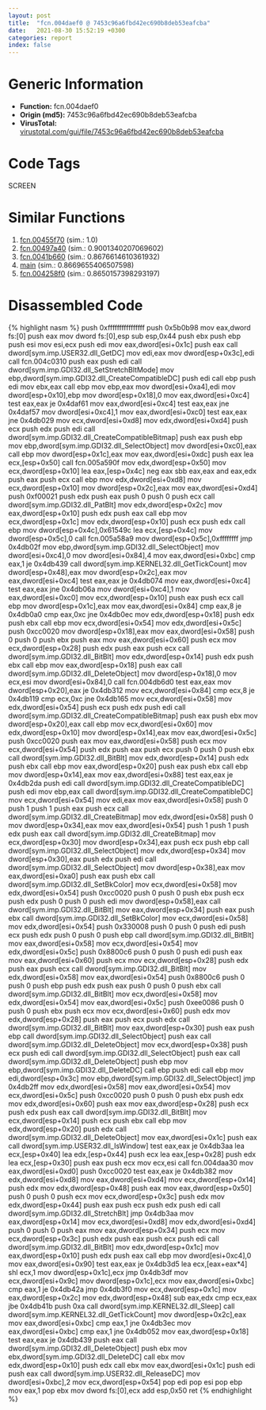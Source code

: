 ```yaml
---
layout: post
title:  "fcn.004daef0 @ 7453c96a6fbd42ec690b8deb53eafcba"
date:   2021-08-30 15:52:19 +0300
categories: report
index: false
---
```


# Generic Information
- **Function:** fcn.004daef0
- **Origin (md5):** 7453c96a6fbd42ec690b8deb53eafcba
- **VirusTotal:** [virustotal.com/gui/file/7453c96a6fbd42ec690b8deb53eafcba][virustotal_ref]

# Code Tags
<span class="tag" id="SCREEN">SCREEN</span>


# Similar Functions

1. [fcn.00455f70][similar_1_ref] (sim.: 1.0)
2. [fcn.00497a40][similar_2_ref] (sim.: 0.9001340207069602)
3. [fcn.0041b660][similar_3_ref] (sim.: 0.8676614610361932)
4. [main][similar_4_ref] (sim.: 0.8669655406507598)
5. [fcn.004258f0][similar_5_ref] (sim.: 0.8650157398293197)


# Disassembled Code

{% highlight nasm %}
push 0xffffffffffffffff
push 0x5b0b98
mov eax,dword fs:[0]
push eax
mov dword fs:[0],esp
sub esp,0x44
push ebx
push ebp
push esi
mov esi,ecx
push edi
mov eax,dword[esi+0x1c]
push eax
call dword[sym.imp.USER32.dll_GetDC]
mov edi,eax
mov dword[esp+0x3c],edi
call fcn.004c0310
push eax
push edi
call dword[sym.imp.GDI32.dll_SetStretchBltMode]
mov ebp,dword[sym.imp.GDI32.dll_CreateCompatibleDC]
push edi
call ebp
push edi
mov ebx,eax
call ebp
mov ebp,eax
mov dword[esi+0xa4],edi
mov dword[esp+0x10],ebp
mov dword[esp+0x18],0
mov eax,dword[esi+0xc4]
test eax,eax
je 0x4daf61
mov eax,dword[esi+0xc4]
test eax,eax
jne 0x4daf57
mov dword[esi+0xc4],1
mov eax,dword[esi+0xc0]
test eax,eax
jne 0x4db029
mov ecx,dword[esi+0xd8]
mov edx,dword[esi+0xd4]
push ecx
push edx
push edi
call dword[sym.imp.GDI32.dll_CreateCompatibleBitmap]
push eax
push ebp
mov ebp,dword[sym.imp.GDI32.dll_SelectObject]
mov dword[esi+0xc0],eax
call ebp
mov dword[esp+0x1c],eax
mov eax,dword[esi+0xdc]
push eax
lea ecx,[esp+0x50]
call fcn.005a590f
mov edx,dword[esp+0x50]
mov ecx,dword[esp+0x10]
lea eax,[esp+0x4c]
neg eax
sbb eax,eax
and eax,edx
push eax
push ecx
call ebp
mov edx,dword[esi+0xd8]
mov ecx,dword[esp+0x10]
mov dword[esp+0x2c],eax
mov eax,dword[esi+0xd4]
push 0xf00021
push edx
push eax
push 0
push 0
push ecx
call dword[sym.imp.GDI32.dll_PatBlt]
mov edx,dword[esp+0x2c]
mov eax,dword[esp+0x10]
push edx
push eax
call ebp
mov ecx,dword[esp+0x1c]
mov edx,dword[esp+0x10]
push ecx
push edx
call ebp
mov dword[esp+0x4c],0x61549c
lea ecx,[esp+0x4c]
mov dword[esp+0x5c],0
call fcn.005a58a9
mov dword[esp+0x5c],0xffffffff
jmp 0x4db02f
mov ebp,dword[sym.imp.GDI32.dll_SelectObject]
mov dword[esi+0xc4],0
mov dword[esi+0x84],4
mov eax,dword[esi+0xbc]
cmp eax,1
je 0x4db439
call dword[sym.imp.KERNEL32.dll_GetTickCount]
mov dword[esp+0x48],eax
mov dword[esp+0x2c],eax
mov eax,dword[esi+0xc4]
test eax,eax
je 0x4db074
mov eax,dword[esi+0xc4]
test eax,eax
jne 0x4db06a
mov dword[esi+0xc4],1
mov eax,dword[esi+0xc0]
mov ecx,dword[esp+0x10]
push eax
push ecx
call ebp
mov dword[esp+0x1c],eax
mov eax,dword[esi+0x84]
cmp eax,8
je 0x4db0a0
cmp eax,0xc
jne 0x4db0ec
mov edx,dword[esp+0x18]
push edx
push ebx
call ebp
mov ecx,dword[esi+0x54]
mov edx,dword[esi+0x5c]
push 0xcc0020
mov dword[esp+0x18],eax
mov eax,dword[esi+0x58]
push 0
push 0
push ebx
push eax
mov eax,dword[esi+0x60]
push ecx
mov ecx,dword[esp+0x28]
push edx
push eax
push ecx
call dword[sym.imp.GDI32.dll_BitBlt]
mov edx,dword[esp+0x14]
push edx
push ebx
call ebp
mov eax,dword[esp+0x18]
push eax
call dword[sym.imp.GDI32.dll_DeleteObject]
mov dword[esp+0x18],0
mov ecx,esi
mov dword[esi+0x84],0
call fcn.004db6d0
test eax,eax
mov dword[esp+0x20],eax
je 0x4db312
mov ecx,dword[esi+0x84]
cmp ecx,8
je 0x4db119
cmp ecx,0xc
jne 0x4db165
mov ecx,dword[esi+0x58]
mov edx,dword[esi+0x54]
push ecx
push edx
push edi
call dword[sym.imp.GDI32.dll_CreateCompatibleBitmap]
push eax
push ebx
mov dword[esp+0x20],eax
call ebp
mov ecx,dword[esi+0x60]
mov edx,dword[esp+0x10]
mov dword[esp+0x14],eax
mov eax,dword[esi+0x5c]
push 0xcc0020
push eax
mov eax,dword[esi+0x58]
push ecx
mov ecx,dword[esi+0x54]
push edx
push eax
push ecx
push 0
push 0
push ebx
call dword[sym.imp.GDI32.dll_BitBlt]
mov edx,dword[esp+0x14]
push edx
push ebx
call ebp
mov eax,dword[esp+0x20]
push eax
push ebx
call ebp
mov dword[esp+0x14],eax
mov eax,dword[esi+0x88]
test eax,eax
je 0x4db2da
push edi
call dword[sym.imp.GDI32.dll_CreateCompatibleDC]
push edi
mov ebp,eax
call dword[sym.imp.GDI32.dll_CreateCompatibleDC]
mov ecx,dword[esi+0x54]
mov edi,eax
mov eax,dword[esi+0x58]
push 0
push 1
push 1
push eax
push ecx
call dword[sym.imp.GDI32.dll_CreateBitmap]
mov edx,dword[esi+0x58]
push 0
mov dword[esp+0x34],eax
mov eax,dword[esi+0x54]
push 1
push 1
push edx
push eax
call dword[sym.imp.GDI32.dll_CreateBitmap]
mov ecx,dword[esp+0x30]
mov dword[esp+0x34],eax
push ecx
push ebp
call dword[sym.imp.GDI32.dll_SelectObject]
mov edx,dword[esp+0x34]
mov dword[esp+0x30],eax
push edx
push edi
call dword[sym.imp.GDI32.dll_SelectObject]
mov dword[esp+0x38],eax
mov eax,dword[esi+0xa0]
push eax
push ebx
call dword[sym.imp.GDI32.dll_SetBkColor]
mov ecx,dword[esi+0x58]
mov edx,dword[esi+0x54]
push 0xcc0020
push 0
push 0
push ebx
push ecx
push edx
push 0
push 0
push edi
mov dword[esp+0x58],eax
call dword[sym.imp.GDI32.dll_BitBlt]
mov eax,dword[esp+0x34]
push eax
push ebx
call dword[sym.imp.GDI32.dll_SetBkColor]
mov ecx,dword[esi+0x58]
mov edx,dword[esi+0x54]
push 0x330008
push 0
push 0
push edi
push ecx
push edx
push 0
push 0
push ebp
call dword[sym.imp.GDI32.dll_BitBlt]
mov eax,dword[esi+0x58]
mov ecx,dword[esi+0x54]
mov edx,dword[esi+0x5c]
push 0x8800c6
push 0
push 0
push edi
push eax
mov eax,dword[esi+0x60]
push ecx
mov ecx,dword[esp+0x28]
push edx
push eax
push ecx
call dword[sym.imp.GDI32.dll_BitBlt]
mov edx,dword[esi+0x58]
mov eax,dword[esi+0x54]
push 0x8800c6
push 0
push 0
push ebp
push edx
push eax
push 0
push 0
push ebx
call dword[sym.imp.GDI32.dll_BitBlt]
mov ecx,dword[esi+0x58]
mov edx,dword[esi+0x54]
mov eax,dword[esi+0x5c]
push 0xee0086
push 0
push 0
push ebx
push ecx
mov ecx,dword[esi+0x60]
push edx
mov edx,dword[esp+0x28]
push eax
push ecx
push edx
call dword[sym.imp.GDI32.dll_BitBlt]
mov eax,dword[esp+0x30]
push eax
push ebp
call dword[sym.imp.GDI32.dll_SelectObject]
push eax
call dword[sym.imp.GDI32.dll_DeleteObject]
mov ecx,dword[esp+0x38]
push ecx
push edi
call dword[sym.imp.GDI32.dll_SelectObject]
push eax
call dword[sym.imp.GDI32.dll_DeleteObject]
push ebp
mov ebp,dword[sym.imp.GDI32.dll_DeleteDC]
call ebp
push edi
call ebp
mov edi,dword[esp+0x3c]
mov ebp,dword[sym.imp.GDI32.dll_SelectObject]
jmp 0x4db2ff
mov edx,dword[esi+0x58]
mov eax,dword[esi+0x54]
mov ecx,dword[esi+0x5c]
push 0xcc0020
push 0
push 0
push ebx
push edx
mov edx,dword[esi+0x60]
push eax
mov eax,dword[esp+0x28]
push ecx
push edx
push eax
call dword[sym.imp.GDI32.dll_BitBlt]
mov ecx,dword[esp+0x14]
push ecx
push ebx
call ebp
mov edx,dword[esp+0x20]
push edx
call dword[sym.imp.GDI32.dll_DeleteObject]
mov eax,dword[esi+0x1c]
push eax
call dword[sym.imp.USER32.dll_IsWindow]
test eax,eax
je 0x4db3aa
lea ecx,[esp+0x40]
lea edx,[esp+0x44]
push ecx
lea eax,[esp+0x28]
push edx
lea ecx,[esp+0x30]
push eax
push ecx
mov ecx,esi
call fcn.004daa30
mov eax,dword[esi+0xd0]
push 0xcc0020
test eax,eax
je 0x4db382
mov edx,dword[esi+0xd8]
mov eax,dword[esi+0xd4]
mov ecx,dword[esp+0x14]
push edx
mov edx,dword[esp+0x48]
push eax
mov eax,dword[esp+0x50]
push 0
push 0
push ecx
mov ecx,dword[esp+0x3c]
push edx
mov edx,dword[esp+0x44]
push eax
push ecx
push edx
push edi
call dword[sym.imp.GDI32.dll_StretchBlt]
jmp 0x4db3aa
mov eax,dword[esp+0x14]
mov ecx,dword[esi+0xd8]
mov edx,dword[esi+0xd4]
push 0
push 0
push eax
mov eax,dword[esp+0x34]
push ecx
mov ecx,dword[esp+0x3c]
push edx
push eax
push ecx
push edi
call dword[sym.imp.GDI32.dll_BitBlt]
mov edx,dword[esp+0x1c]
mov eax,dword[esp+0x10]
push edx
push eax
call ebp
mov dword[esi+0xc4],0
mov eax,dword[esi+0x90]
test eax,eax
je 0x4db3d5
lea ecx,[eax+eax*4]
shl ecx,1
mov dword[esp+0x1c],ecx
jmp 0x4db3df
mov ecx,dword[esi+0x9c]
mov dword[esp+0x1c],ecx
mov eax,dword[esi+0xbc]
cmp eax,1
je 0x4db42a
jmp 0x4db3f0
mov ecx,dword[esp+0x1c]
mov eax,dword[esp+0x2c]
mov edx,dword[esp+0x48]
sub eax,edx
cmp ecx,eax
jbe 0x4db41b
push 0xa
call dword[sym.imp.KERNEL32.dll_Sleep]
call dword[sym.imp.KERNEL32.dll_GetTickCount]
mov dword[esp+0x2c],eax
mov eax,dword[esi+0xbc]
cmp eax,1
jne 0x4db3ec
mov eax,dword[esi+0xbc]
cmp eax,1
jne 0x4db052
mov eax,dword[esp+0x18]
test eax,eax
je 0x4db439
push eax
call dword[sym.imp.GDI32.dll_DeleteObject]
push ebx
mov ebx,dword[sym.imp.GDI32.dll_DeleteDC]
call ebx
mov edx,dword[esp+0x10]
push edx
call ebx
mov eax,dword[esi+0x1c]
push edi
push eax
call dword[sym.imp.USER32.dll_ReleaseDC]
mov dword[esi+0xbc],2
mov ecx,dword[esp+0x54]
pop edi
pop esi
pop ebp
mov eax,1
pop ebx
mov dword fs:[0],ecx
add esp,0x50
ret
{% endhighlight %}


[similar_1_ref]: /report/fcn.00455f70@3e981d1767f44f5fe2446a49ffe52f4e
[similar_2_ref]: /report/fcn.00497a40@7453c96a6fbd42ec690b8deb53eafcba
[similar_3_ref]: /report/fcn.0041b660@3e981d1767f44f5fe2446a49ffe52f4e
[similar_4_ref]: /report/main@d9409903542212823b7b4709144a636b
[similar_5_ref]: /report/fcn.004258f0@1123b7aa5760238fe93045e585b8234c
[virustotal_ref]: https://www.virustotal.com/gui/file/7453c96a6fbd42ec690b8deb53eafcba
